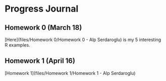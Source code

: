 # Progress Journal

## Homework 0 (March 18)

[Here](files/Homework 0/Homework 0 - Alp Serdaroglu) is my 5 interesting R examples.

## Homework 1 (April 16)
[Homework 1](files/Homework 1/Homework 1 - Alp Serdaroglu)

